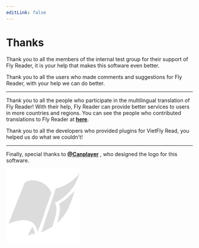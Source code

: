 ```yaml
---
editLink: false
---
```


# Thanks

Thank you to all the members of the internal test group for their support of Fly Reader, it is your help that makes this software even better.

Thank you to all the users who made comments and suggestions for Fly Reader, with your help we can do better.

-----

Thank you to all the people who participate in the multilingual translation of Fly Reader! With their help, Fly Reader can provide better services to users in more countries and regions. You can see the people who contributed translations to Fly Reader at **[here](http://www.yinyue200.com/fwlink.aspx?id=2)**.

Thank you to all the developers who provided plugins for VietFly Read, you helped us do what we couldn't!

----

Finally, special thanks to **[@Canplayer](https://github.com/Canplayer)** , who designed the logo for this software.

<img src="/assets/img/hero.png" width = 200 alt="Fly Reader LOGO" />